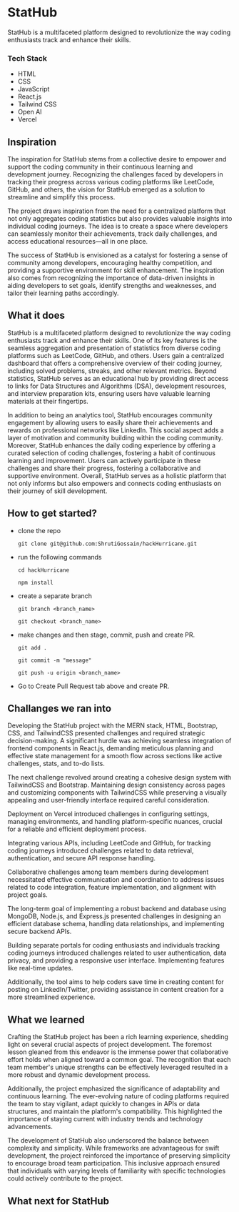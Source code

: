 ﻿# StatHub
StatHub is a multifaceted platform designed to revolutionize the way coding enthusiasts track and enhance their skills.

### Tech Stack

- HTML
- CSS
- JavaScript
- React.js
- Tailwind CSS
- Open AI
- Vercel


## Inspiration
The inspiration for StatHub stems from a collective desire to empower and support the coding community in their continuous learning and development journey. Recognizing the challenges faced by developers in tracking their progress across various coding platforms like LeetCode, GitHub, and others, the vision for StatHub emerged as a solution to streamline and simplify this process.

The project draws inspiration from the need for a centralized platform that not only aggregates coding statistics but also provides valuable insights into individual coding journeys. The idea is to create a space where developers can seamlessly monitor their achievements, track daily challenges, and access educational resources—all in one place.

The success of StatHub is envisioned as a catalyst for fostering a sense of community among developers, encouraging healthy competition, and providing a supportive environment for skill enhancement. The inspiration also comes from recognizing the importance of data-driven insights in aiding developers to set goals, identify strengths and weaknesses, and tailor their learning paths accordingly.

## What it does
StatHub is a multifaceted platform designed to revolutionize the way coding enthusiasts track and enhance their skills. One of its key features is the seamless aggregation and presentation of statistics from diverse coding platforms such as LeetCode, GitHub, and others. Users gain a centralized dashboard that offers a comprehensive overview of their coding journey, including solved problems, streaks, and other relevant metrics. Beyond statistics, StatHub serves as an educational hub by providing direct access to links for Data Structures and Algorithms (DSA), development resources, and interview preparation kits, ensuring users have valuable learning materials at their fingertips.

In addition to being an analytics tool, StatHub encourages community engagement by allowing users to easily share their achievements and rewards on professional networks like LinkedIn. This social aspect adds a layer of motivation and community building within the coding community. Moreover, StatHub enhances the daily coding experience by offering a curated selection of coding challenges, fostering a habit of continuous learning and improvement. Users can actively participate in these challenges and share their progress, fostering a collaborative and supportive environment. Overall, StatHub serves as a holistic platform that not only informs but also empowers and connects coding enthusiasts on their journey of skill development.

## How to get started?
- clone the repo 

   ```
   git clone git@github.com:ShrutiGossain/hackHurricane.git
   ```
- run the following commands

   ```
   cd hackHurricane
   ``` 

   ```
   npm install
   ``` 
- create a separate branch

   ```
   git branch <branch_name>
   ```

   ```
   git checkout <branch_name>
   ``` 
- make changes and then stage, commit, push and create PR.

   ```
   git add .
   ``` 

   ```
   git commit -m "message"
   ```

   ```
   git push -u origin <branch_name>
   ``` 

- Go to Create Pull Request tab above and create PR.


## Challanges we ran into
Developing the StatHub project with the MERN stack, HTML, Bootstrap, CSS, and TailwindCSS presented challenges and required strategic decision-making. A significant hurdle was achieving seamless integration of frontend components in React.js, demanding meticulous planning and effective state management for a smooth flow across sections like active challenges, stats, and to-do lists.

The next challenge revolved around creating a cohesive design system with TailwindCSS and Bootstrap. Maintaining design consistency across pages and customizing components with TailwindCSS while preserving a visually appealing and user-friendly interface required careful consideration.

Deployment on Vercel introduced challenges in configuring settings, managing environments, and handling platform-specific nuances, crucial for a reliable and efficient deployment process.

Integrating various APIs, including LeetCode and GitHub, for tracking coding journeys introduced challenges related to data retrieval, authentication, and secure API response handling.

Collaborative challenges among team members during development necessitated effective communication and coordination to address issues related to code integration, feature implementation, and alignment with project goals.

The long-term goal of implementing a robust backend and database using MongoDB, Node.js, and Express.js presented challenges in designing an efficient database schema, handling data relationships, and implementing secure backend APIs.

Building separate portals for coding enthusiasts and individuals tracking coding journeys introduced challenges related to user authentication, data privacy, and providing a responsive user interface. Implementing features like real-time updates.

Additionally, the tool aims to help coders save time in creating content for posting on LinkedIn/Twitter, providing assistance in content creation for a more streamlined experience.

## What we learned
Crafting the StatHub project has been a rich learning experience, shedding light on several crucial aspects of project development. The foremost lesson gleaned from this endeavor is the immense power that collaborative effort holds when aligned toward a common goal. The recognition that each team member's unique strengths can be effectively leveraged resulted in a more robust and dynamic development process.

Additionally, the project emphasized the significance of adaptability and continuous learning. The ever-evolving nature of coding platforms required the team to stay vigilant, adapt quickly to changes in APIs or data structures, and maintain the platform's compatibility. This highlighted the importance of staying current with industry trends and technology advancements.

The development of StatHub also underscored the balance between complexity and simplicity. While frameworks are advantageous for swift development, the project reinforced the importance of preserving simplicity to encourage broad team participation. This inclusive approach ensured that individuals with varying levels of familiarity with specific technologies could actively contribute to the project.

## What next for StatHub

